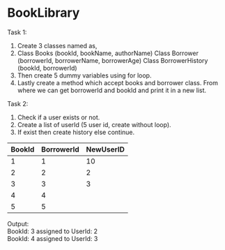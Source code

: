 # BookLibrary
Task 1:
1. Create 3 classes named as,
2. Class Books (bookId, bookName, authorName)
   Class Borrower (borrowerId, borrowerName, borrowerAge)
   Class BorrowerHistory (bookId, borrowerId)
3. Then create 5 dummy variables using for loop.
4. Lastly create a method which accept books and borrower class. From where we can get borrowerId and bookId and print it in a new list.

Task 2:
1. Check if a user exists or not.
2. Create a list of userId (5 user id, create without loop). 
3. If exist then create history
   else continue.

BookId | BorrowerId | NewUserID |
| ------- | --- | --- |
1 | 1 | 10 |
2 | 2 | 2 |
3 | 3 | 3 |
4 | 4 |  |
5 | 5 |  |

Output:\
BookId: 3 assigned to UserId: 2\
BookId: 4 assigned to UserId: 3
